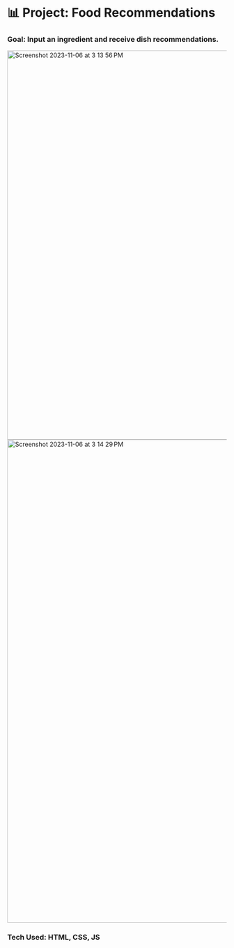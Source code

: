 # 📊 Project: Food Recommendations

### Goal: Input an ingredient and receive dish recommendations.

<img width="893" alt="Screenshot 2023-11-06 at 3 13 56 PM" src="https://github.com/kezthom/simple-api-bootcamp/assets/137250400/41a1fe6f-af17-42f6-beb2-91fcda99b0d7">


<img width="1109" alt="Screenshot 2023-11-06 at 3 14 29 PM" src="https://github.com/kezthom/simple-api-bootcamp/assets/137250400/9c3c8076-6912-451e-9dec-e3f3733a77db">

### Tech Used: HTML, CSS, JS

